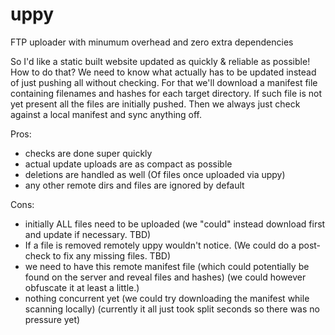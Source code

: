 # uppy
FTP uploader with minumum overhead and zero extra dependencies

So I'd like a static built website updated as quickly & reliable as possible! How to do that?
We need to know what actually has to be updated instead of just pushing all without
checking. For that we'll download a manifest file containing filenames and hashes for each
target directory. If such file is not yet present all the files are initially
pushed. Then we always just check against a local manifest and sync anything off.

Pros:
 * checks are done super quickly
 * actual update uploads are as compact as possible
 * deletions are handled as well (Of files once uploaded via uppy)
 * any other remote dirs and files are ignored by default

Cons:
 * initially ALL files need to be uploaded (we "could" instead download first
   and update if necessary. TBD)
 * If a file is removed remotely uppy wouldn't notice. (We could do a post-
   check to fix any missing files. TBD)
 * we need to have this remote manifest file (which could potentially be found
   on the server and reveal files and hashes) (we could however obfuscate it at
   least a little.)
 * nothing concurrent yet (we could try downloading the manifest while scanning locally) (currently it all just took split seconds so there was no pressure yet)
